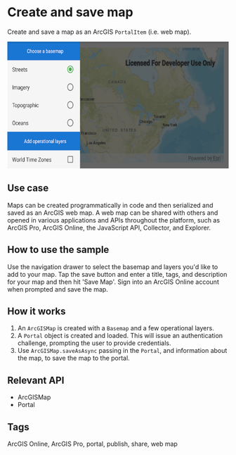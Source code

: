 # Create and save map

Create and save a map as an ArcGIS `PortalItem` (i.e. web map).

![Image of create and save map](create-save-map.png)

## Use case

Maps can be created programmatically in code and then serialized and saved as an ArcGIS web map. A web map can be shared with others and opened in various applications and APIs throughout the platform, such as ArcGIS Pro, ArcGIS Online, the JavaScript API, Collector, and Explorer.

## How to use the sample

Use the navigation drawer to select the basemap and layers you'd like to add to your map. Tap the save button and enter a title, tags, and description for your map and then hit 'Save Map'. Sign into an ArcGIS Online account when prompted and save the map.

## How it works

1. An `ArcGISMap` is created with a `Basemap` and a few operational layers.
2. A `Portal` object is created and loaded. This will issue an authentication challenge, prompting the user to provide credentials.
1. Use `ArcGISMap.saveAsAsync` passing in the `Portal`, and information about the map, to save the map to the portal.

## Relevant API

* ArcGISMap
* Portal

## Tags

ArcGIS Online, ArcGIS Pro, portal, publish, share, web map

